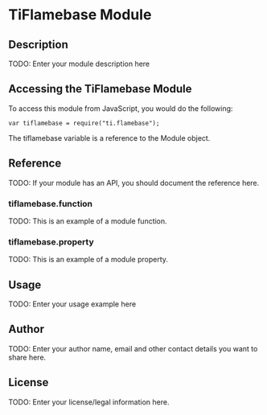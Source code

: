 # TiFlamebase Module

## Description

TODO: Enter your module description here

## Accessing the TiFlamebase Module

To access this module from JavaScript, you would do the following:

    var tiflamebase = require("ti.flamebase");

The tiflamebase variable is a reference to the Module object.

## Reference

TODO: If your module has an API, you should document
the reference here.

### tiflamebase.function

TODO: This is an example of a module function.

### tiflamebase.property

TODO: This is an example of a module property.

## Usage

TODO: Enter your usage example here

## Author

TODO: Enter your author name, email and other contact
details you want to share here.

## License

TODO: Enter your license/legal information here.

